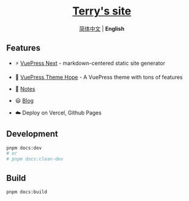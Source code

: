 <!-- markdownlint-disable MD041, MD033 -->
<h1 align='center'><a href="https://www.wangnian.site">Terry's site</a></h1>

<p align='center'>
<a href="./README.md">简体中文</a> | <b>English</b>
</p>

## Features

- ⚡️ [VuePress Next](https://vuejs.press/) - markdown-centered static site generator

- 🎨 [VuePress Theme Hope](https://theme-hope.vuejs.press/) - A VuePress theme with tons of features

- 📑 [Notes](./docs/notes/)

- 😃 [Blog](./docs/posts/)

- ☁️ Deploy on Vercel, Github Pages

## Development

```bash
pnpm docs:dev
# or
# pnpm docs:clean-dev
```

## Build

```bash
pnpm docs:build
```

